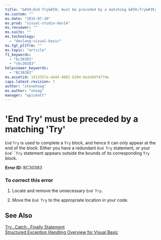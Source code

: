 ```yaml
---
title: "&#39;End Try&#39; must be preceded by a matching &#39;Try&#39; | Microsoft Docs"
ms.custom: ""
ms.date: "2015-07-20"
ms.prod: "visual-studio-dev14"
ms.reviewer: ""
ms.suite: ""
ms.technology: 
  - "devlang-visual-basic"
ms.tgt_pltfrm: ""
ms.topic: "article"
f1_keywords: 
  - "bc30383"
  - "vbc30383"
helpviewer_keywords: 
  - "BC30383"
ms.assetid: 1d13357a-ab44-4082-b204-6e2e94f4774e
caps.latest.revision: 7
author: "stevehoag"
ms.author: "shoag"
manager: "wpickett"
---
```

# &#39;End Try&#39; must be preceded by a matching &#39;Try&#39;
`End` `Try` is used to complete a `Try` block, and hence it can only appear at the end of the block. Either you have a redundant `End Try` statement, or your `End``Try` statement appears outside the bounds of its corresponding `Try` block.  
  
 **Error ID:** BC30383  
  
### To correct this error  
  
1.  Locate and remove the unnecessary `End Try`.  
  
2.  Move the `End Try` to the appropriate location in your code.  
  
## See Also  
 [Try...Catch...Finally Statement](../../visual-basic/language-reference/statements/try-catch-finally-statement.md)   
 [Structured Exception Handling Overview for Visual Basic](http://msdn.microsoft.com/en-us/bb81af80-a735-4873-9711-6151a48e418a)